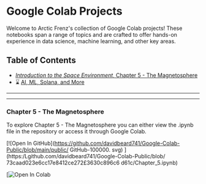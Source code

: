# Google Colab Projects

Welcome to Arctic Frenz's collection of Google Colab projects! These notebooks span a range of topics and are crafted to offer hands-on experience in data science, machine learning, and other key areas.

## Table of Contents

- [*Introduction to the Space Environment*, Chapter 5 - The Magnetosphere](https://github.com/davidbeard741/Google-Colab-Public/blob/73caad023e6cc17e8412ce272f3630c896c6d61c/Chapter_5.ipynb)
- ⌛ [AI, ML, Solana, and More](https://articfrenz.com)

***  
___

### Chapter 5 - The Magnetosphere

To explore Chapter 5 - The Magnetosphere you can either view the .ipynb file in the repository or access it through Google Colab.

[![Open In GitHub](https://github.com/davidbeard741/Google-Colab-Public/blob/main/public/ GitHub-100000. svg) ](https:/Lgithub.com/davidbeard741/Google-Colab-Public/blob/ 73caad023e6cc17e8412ce272£3630c896c6 d61c/Chapter_5.ipynb)  

[![Open In Colab](https://colab.research.google.com/drive/1g6uRAKbzZRXz57XRfAa0IXAkVh040vmM?usp=sharing)  
